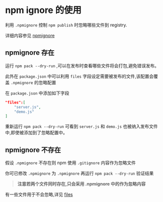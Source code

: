 # npm  ignore 的使用
利用 `.npmignore` 控制 `npm publish` 时忽略哪些文件到 registry.

详细内容参见 [npmignore](https://docs.npmjs.com/misc/developers.html#keeping-files-out-of-your-package)

## npmignore 存在

运行 `npm pack --dry-run` ,可以在发布时查看哪些文件将会打包,避免错误发布。

此外在 `package.json` 中可以利用 `files` 字段设定需要被发布的文件,该配置会覆盖 `.npmignore` 的忽略配置

在 `package.json` 中添加如下字段

```json
"files":[
	"server.js",
	"demo.js"
]
```

重新运行 `npm pack --dry-run` 可看到 `server.js` 和 `demo.js` 也被纳入发布文件中,即使被添加到了忽略配置中。

## npmignore 不存在
假设 `.npmignore` 不存在则 npm 使用 `.gitignore` 内容作为忽略文件

你可已修改 `.npmignore` 为 `.npmignore` 再运行 `npm pack --dry-run` 验证结果

> **注意若两个文件同时存在,只会采用 .npmignore 中的作为忽略内容**

有一些文件用于不会忽略,详见  [files](https://docs.npmjs.com/files/package.json.html#files)